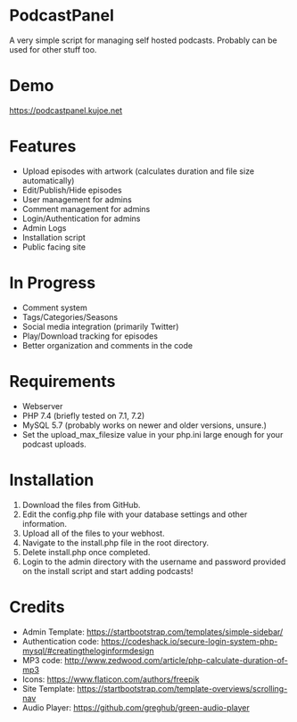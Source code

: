 # PodcastPanel
A very simple script for managing self hosted podcasts. Probably can be used for other stuff too.

# Demo
https://podcastpanel.kujoe.net

# Features
- Upload episodes with artwork (calculates duration and file size automatically)
- Edit/Publish/Hide episodes
- User management for admins
- Comment management for admins
- Login/Authentication for admins
- Admin Logs
- Installation script
- Public facing site

# In Progress
- Comment system
- Tags/Categories/Seasons
- Social media integration (primarily Twitter)
- Play/Download tracking for episodes
- Better organization and comments in the code

# Requirements
- Webserver
- PHP 7.4 (briefly tested on 7.1, 7.2)
- MySQL 5.7 (probably works on newer and older versions, unsure.)
- Set the upload_max_filesize value in your php.ini large enough for your podcast uploads.

# Installation
1. Download the files from GitHub.
2. Edit the config.php file with your database settings and other information.
3. Upload all of the files to your webhost.
4. Navigate to the install.php file in the root directory.
5. Delete install.php once completed.
6. Login to the admin directory with the username and password provided on the install script and start adding podcasts!

# Credits
- Admin Template: https://startbootstrap.com/templates/simple-sidebar/
- Authentication code: https://codeshack.io/secure-login-system-php-mysql/#creatingtheloginformdesign
- MP3 code: http://www.zedwood.com/article/php-calculate-duration-of-mp3
- Icons: https://www.flaticon.com/authors/freepik
- Site Template: https://startbootstrap.com/template-overviews/scrolling-nav
- Audio Player: https://github.com/greghub/green-audio-player